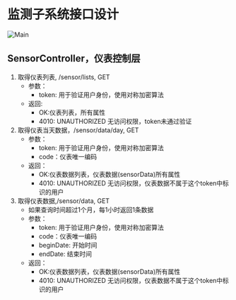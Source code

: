 # 监测子系统接口设计

![Main](http://112.124.104.190:10001/soft/wiki/uploads/8e5d1afea4d2cf1cdbdd6acad768b481/Main.png)

## SensorController，仪表控制层
1. 取得仪表列表, /sensor/lists, GET
    * 参数：
        * token: 用于验证用户身份，使用对称加密算法
    * 返回:
        * OK:仪表列表，所有属性    
        * 4010: UNAUTHORIZED 无访问权限，token未通过验证
2. 取得仪表当天数据，/sensor/data/day, GET
    * 参数：
        * token: 用于验证用户身份，使用对称加密算法
        * code：仪表唯一编码
    * 返回：
        * OK:仪表数据列表，仪表数据(sensorData)所有属性
        * 4010: UNAUTHORIZED 无访问权限，仪表数据不属于这个token中标识的用户
3. 取得仪表数据,/sensor/data, GET
    * 如果查询时间超过1个月，每1小时返回1条数据
    * 参数：
        * token: 用于验证用户身份，使用对称加密算法
        * code：仪表唯一编码
        * beginDate: 开始时间
        * endDate: 结束时间
    * 返回：
        * OK:仪表数据列表，仪表数据(sensorData)所有属性
        * 4010: UNAUTHORIZED 无访问权限，仪表数据不属于这个token中标识的用户
